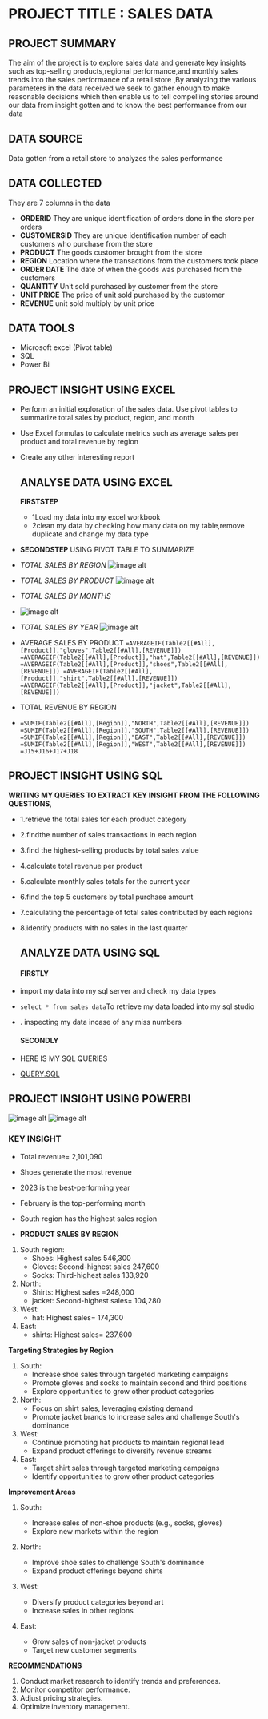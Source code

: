   # PROJECT TITLE : SALES DATA

## PROJECT SUMMARY
The  aim of the project is to explore sales data and generate key insights such as top-selling products,regional performance,and monthly sales trends into the sales performance of a retail store ,By analyzing the various parameters in the data received we seek to gather enough to make reasonable decisions which then enable us to tell compelling stories around our data from insight gotten and to know the best performance from our data

## DATA SOURCE
Data gotten from a retail store to analyzes the sales performance

## DATA COLLECTED
They are 7 columns in the data
- **ORDERID**
They are unique identification of orders done in the store per orders
-  **CUSTOMERSID**
They are unique identification number of each customers who purchase from the store
- **PRODUCT**
The goods customer brought from the store
- **REGION**
 Location where the transactions from the customers took place
- **ORDER DATE**
The date of when the goods was purchased from the customers
 - **QUANTITY**
Unit sold purchased by customer from the store
- **UNIT PRICE**
The price of unit sold purchased by the customer
- **REVENUE**
  unit sold multiply by unit price

## DATA TOOLS
- Microsoft excel 
(Pivot table)
- SQL
-  Power Bi 
## PROJECT INSIGHT USING EXCEL
- Perform an initial exploration of the sales data. Use pivot tables to summarize
total sales by product, region, and month

- Use Excel formulas to calculate metrics such as average sales per product and
total revenue by region

- Create any other interesting report
  ## ANALYSE DATA USING EXCEL
  **FIRSTSTEP**
  - 1Load my data into my excel workbook
  - 2clean my data by checking how many data on my table,remove duplicate and change my data type
 -  **SECONDSTEP**
  USING PIVOT TABLE TO SUMMARIZE
  - _TOTAL SALES BY REGION_
       ![image alt](https://github.com/favourite189/LITA_CAPSTONE_PROJECT/blob/main/image.png)
- _TOTAL SALES BY PRODUCT_
    ![image alt](https://github.com/favourite189/LITA_CAPSTONE_PROJECT/blob/main/Screenshot%202024-10-24%20032016.png)

 - _TOTAL SALES BY MONTHS_
 - ![image alt](https://github.com/favourite189/LITA_CAPSTONE_PROJECT/blob/main/Screenshot%202024-10-24%20033352.png)

 - _TOTAL SALES BY YEAR_
   ![image alt](https://github.com/favourite189/LITA_CAPSTONE_PROJECT/blob/main/Screenshot%202024-10-24%20074742.png)
 -  AVERAGE SALES BY PRODUCT
  ``=AVERAGEIF(Table2[[#All],[Product]],"gloves",Table2[[#All],[REVENUE]])
  =AVERAGEIF(Table2[[#All],[Product]],"hat",Table2[[#All],[REVENUE]])
  =AVERAGEIF(Table2[[#All],[Product]],"shoes",Table2[[#All],[REVENUE]])
  =AVERAGEIF(Table2[[#All],[Product]],"shirt",Table2[[#All],[REVENUE]])
  =AVERAGEIF(Table2[[#All],[Product]],"jacket",Table2[[#All],[REVENUE]])
  ``
- TOTAL REVENUE BY REGION
- ``=SUMIF(Table2[[#All],[Region]],"NORTH",Table2[[#All],[REVENUE]])
=SUMIF(Table2[[#All],[Region]],"SOUTH",Table2[[#All],[REVENUE]])
=SUMIF(Table2[[#All],[Region]],"EAST",Table2[[#All],[REVENUE]])
=SUMIF(Table2[[#All],[Region]],"WEST",Table2[[#All],[REVENUE]])
=J15+J16+J17+J18
``
 
## PROJECT INSIGHT USING SQL
 **WRITING MY QUERIES TO EXTRACT KEY INSIGHT FROM THE FOLLOWING QUESTIONS**,
- 1.retrieve the total sales for each product category
- 2.findthe number of sales transactions in each region
- 3.find the highest-selling products by total sales value
- 4.calculate total revenue per product
- 5.calculate monthly sales totals for the current year 
- 6.find the top 5 customers by total purchase amount
- 7.calculating the percentage of total sales contributed by each regions
- 8.identify products with no sales in the last quarter

  ## ANALYZE DATA USING SQL
  #### FIRSTLY
 - import my data into my sql server and check my data types
- ``
  select * from sales data
  ``To retrieve my data loaded into my sql studio
- . inspecting my data incase of any miss numbers
  #### SECONDLY
 - HERE IS MY SQL QUERIES
 - [QUERY.SQL](https://github.com/favourite189/LITA_CAPSTONE_PROJECT/commit/36575757264693efcbfdf1de9e78159aa95c6800)

  ## PROJECT INSIGHT USING POWERBI
  ![image alt](https://github.com/favourite189/LITA_CAPSTONE_PROJECT/blob/main/Screenshot%202024-10-28%20105009.png)
  ![image alt](https://github.com/favourite189/LITA_CAPSTONE_PROJECT/blob/main/Screenshot%202024-10-28%20110023.png)
  
### KEY INSIGHT
- Total revenue= 2,101,090 
-  Shoes generate the most revenue   
-  2023 is the best-performing year
 - February is the top-performing month
- South region has the highest sales region
 
- **PRODUCT SALES BY REGION**
1. South region:
    - Shoes: Highest sales 546,300 
    - Gloves: Second-highest sales 247,600 
    - Socks: Third-highest sales 133,920 
2. North:
    - Shirts: Highest sales =248,000 
    - jacket: Second-highest sales= 104,280 
3. West:
    - hat: Highest sales= 174,300 
4. East:
    - shirts: Highest sales= 237,600 
 



**Targeting Strategies by Region**

1. South:
    - Increase shoe sales through targeted marketing campaigns
    - Promote gloves and socks to maintain second and third positions
    - Explore opportunities to grow other product categories
2. North:
    - Focus on shirt sales, leveraging existing demand
    - Promote jacket brands to increase sales and challenge South's dominance
3. West:
    - Continue promoting hat products to maintain regional lead
    - Expand product offerings to diversify revenue streams
4. East:
    - Target shirt sales through targeted marketing campaigns
    - Identify opportunities to grow other product categories
 
**Improvement Areas**

1. South:
    - Increase sales of non-shoe products (e.g., socks, gloves)
    - Explore new markets within the region
2. North:
    - Improve shoe sales to challenge South's dominance
    - Expand product offerings beyond shirts

3. West:
    - Diversify product categories beyond art
    - Increase sales in other regions
4. East:
    - Grow sales of non-jacket products
    - Target new customer segments

**RECOMMENDATIONS**
1. Conduct market research to identify trends and preferences.
2. Monitor competitor performance.
3. Adjust pricing strategies.
4. Optimize inventory management.







  



  
  
  


